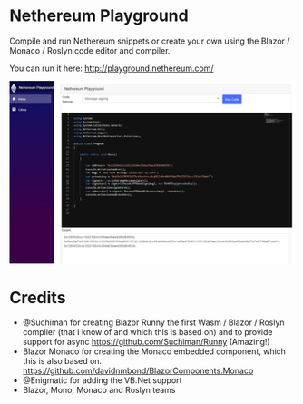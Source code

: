 # Nethereum Playground

Compile and run Nethereum snippets or create your own using the Blazor / Monaco / Roslyn code editor and compiler.

You can run it here: http://playground.nethereum.com/

![Screenshot](screenshots/screenshot.png)

# Credits

* @Suchiman for creating Blazor Runny the first Wasm / Blazor / Roslyn compiler (that I know of and which this is based on) and to provide support for async https://github.com/Suchiman/Runny (Amazing!)
* Blazor Monaco for creating the Monaco embedded component, which this is also based on.
https://github.com/davidnmbond/BlazorComponents.Monaco
* @Enigmatic for adding the VB.Net support
* Blazor, Mono, Monaco and Roslyn teams 

